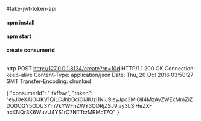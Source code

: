 #fake-jwt-token-api

#### npm install

#### npm start

#### create consumerid

>```bash
http POST http://127.0.0.1:8124/create?rp=10d
HTTP/1.1 200 OK
Connection: keep-alive
Content-Type: application/json
Date: Thu, 20 Oct 2016 03:50:27 GMT
Transfer-Encoding: chunked

{
    "consumerId": " fxffsw",
    "token": "eyJ0eXAiOiJKV1QiLCJhbGciOiJIUzI1NiJ9.eyJpc3MiOiI4MzAyZWExMmZiZDQ0OGY5ODU3YmVkYWFhZWY3ODRjZSJ9.ay3LSiHeZX-ncXNQr3K6WuvU4YS1rC7NTTtzMRMcT7Q"
}
>```
